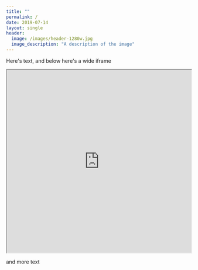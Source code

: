 ```yaml
---
title: ""
permalink: /
date: 2019-07-14
layout: single
header:
  image: /images/header-1280w.jpg
  image_description: "A description of the image"
---
```

Here's text, and below here's a wide iframe

<iframe src="https://jackdougherty.github.io/bikemapcode" width="100%" height="500px"></iframe>

and more text
